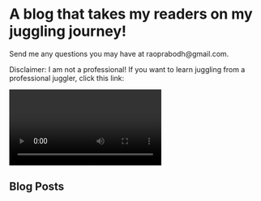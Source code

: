 <!DOCTYPE html>
<html>
<h1>A blog that takes my readers on my juggling journey!</h2>
  <p>Send me any questions you may have at raoprabodh@gmail.com.</p>
  <p>Disclaimer: I am not a professional! If you want to learn juggling from a professional juggler, click this link:</p>
    <video>
      <img:src="https://www.youtube.com/watch?v=JZmmOdnljG4"/>
    </video>

<h2>Blog Posts</h2>

<h3></h3>
<p></p>





</html>
